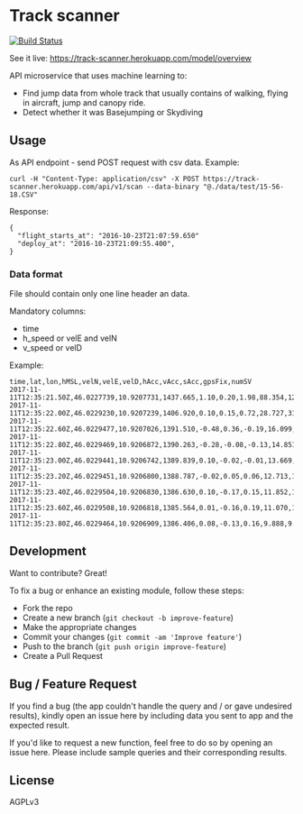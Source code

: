 # Track scanner

[![Build Status](https://travis-ci.org/skyderby/track-segmentation.svg?branch=master)](https://travis-ci.org/skyderby/track-segmentation)

See it live: https://track-scanner.herokuapp.com/model/overview

API microservice that uses machine learning to:
* Find jump data from whole track that usually contains of walking, flying in aircraft, jump and canopy ride.
* Detect whether it was Basejumping or Skydiving


## Usage

As API endpoint - send POST request with csv data. Example:

```
curl -H "Content-Type: application/csv" -X POST https://track-scanner.herokuapp.com/api/v1/scan --data-binary "@./data/test/15-56-18.CSV"
```

Response:
```
{
  "flight_starts_at": "2016-10-23T21:07:59.650"
  "deploy_at": "2016-10-23T21:09:55.400",
}
```

### Data format

File should contain only one line header an data.

Mandatory columns:
* time
* h_speed or velE and velN
* v_speed or velD

Example:
```
time,lat,lon,hMSL,velN,velE,velD,hAcc,vAcc,sAcc,gpsFix,numSV
2017-11-11T12:35:21.50Z,46.0227739,10.9207731,1437.665,1.10,0.20,1.98,88.354,126.603,9.74,3,6
2017-11-11T12:35:22.00Z,46.0229230,10.9207239,1406.920,0.10,0.15,0.72,28.727,31.846,1.59,3,7
2017-11-11T12:35:22.60Z,46.0229477,10.9207026,1391.510,-0.48,0.36,-0.19,16.099,18.884,0.68,3,7
2017-11-11T12:35:22.80Z,46.0229469,10.9206872,1390.263,-0.28,-0.08,-0.13,14.851,16.491,0.44,3,7
2017-11-11T12:35:23.00Z,46.0229441,10.9206742,1389.839,0.10,-0.02,-0.01,13.669,14.637,0.43,3,7
2017-11-11T12:35:23.20Z,46.0229451,10.9206800,1388.787,-0.02,0.05,0.06,12.713,13.236,0.33,3,7
2017-11-11T12:35:23.40Z,46.0229504,10.9206830,1386.630,0.10,-0.17,0.15,11.852,12.179,0.45,3,7
2017-11-11T12:35:23.60Z,46.0229508,10.9206818,1385.564,0.01,-0.16,0.19,11.070,11.311,0.38,3,7
2017-11-11T12:35:23.80Z,46.0229464,10.9206909,1386.406,0.08,-0.13,0.16,9.888,9.918,0.42,3,8
```
## Development

Want to contribute? Great!

To fix a bug or enhance an existing module, follow these steps:

* Fork the repo
* Create a new branch (`git checkout -b improve-feature`)
* Make the appropriate changes
* Commit your changes (`git commit -am 'Improve feature'`)
* Push to the branch (`git push origin improve-feature`)
* Create a Pull Request

## Bug / Feature Request

If you find a bug (the app couldn't handle the query and / or gave undesired results), kindly open an issue here by including data you sent to app and the expected result.

If you'd like to request a new function, feel free to do so by opening an issue here. Please include sample queries and their corresponding results.

## License

AGPLv3
